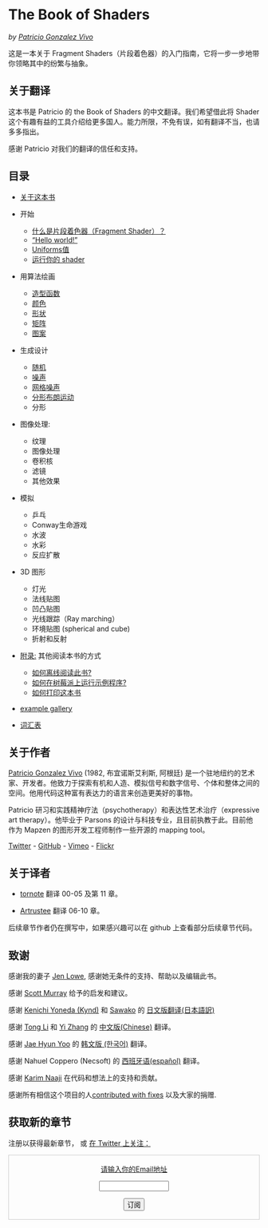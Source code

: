 <canvas id="custom" class="canvas" data-fragment-url="examples/moon.frag" data-textures="examples/images/moon-texture.jpg" width="350px" height="350px"></canvas>

# The Book of Shaders
*by [Patricio Gonzalez Vivo](http://patriciogonzalezvivo.com/)*

这是一本关于 Fragment Shaders（片段着色器）的入门指南，它将一步一步地带你领略其中的纷繁与抽象。

<div class="header">
<a href="https://www.paypal.com/cgi-bin/webscr?cmd=_s-xclick&hosted_button_id=B5FSVSHGEATCG" style="float: right;"><img src="https://www.paypalobjects.com/en_US/i/btn/btn_donate_SM.gif" alt=""></a>
</div>

## 关于翻译
这本书是 Patricio 的 the Book of Shaders 的中文翻译。我们希望借此将 Shader 这个有趣有益的工具介绍给更多国人。能力所限，不免有误，如有翻译不当，也请多多指出。

感谢 Patricio 对我们的翻译的信任和支持。

## 目录

* [关于这本书](00/?lan=ch)

* 开始
    * [什么是片段着色器（Fragment Shader）？](01/?lan=ch)
    * [“Hello world!”](02/?lan=ch)
    * [Uniforms值](03/?lan=ch)
    * [运行你的 shader](04/?lan=ch)

* 用算法绘画
    * [造型函数](05/?lan=ch)
    * [颜色](06/?lan=ch)
    * [形状](07/?lan=ch)
    * [矩阵](08/?lan=ch)
    * [图案](09/?lan=ch)

* 生成设计
    * [随机](10/?lan=ch)
    * [噪声](11/?lan=ch)
    * [网格噪声](12/?lan=ch)
    * [分形布朗运动](13/?lan=ch)
    * 分形

* 图像处理:
    * 纹理
    * 图像处理
    * 卷积核
    * 滤镜
    * 其他效果

* 模拟
    * 乒乓
    * Conway生命游戏
    * 水波
    * 水彩
    * 反应扩散

* 3D 图形
    * 灯光
    * 法线贴图
    * 凹凸贴图
    * 光线跟踪（Ray marching）
    * 环境贴图 (spherical and cube)
    * 折射和反射

* [附录:](appendix/) 其他阅读本书的方式
	* [如何离线阅读此书?](appendix/?lan=ch)
	* [如何在树莓派上运行示例程序?](appendix/?lan=ch)
	* [如何打印这本书](appendix/?lan=ch)

* [example gallery](examples/?lan=ch)

* [词汇表](glossary/?lan=ch)


## 关于作者

[Patricio Gonzalez Vivo](http://patriciogonzalezvivo.com/) (1982, 布宜诺斯艾利斯, 阿根廷) 是一个驻地纽约的艺术家、开发者。他致力于探索有机和人造、模拟信号和数字信号、个体和整体之间的空间。他用代码这种富有表达力的语言来创造更美好的事物。

Patricio 研习和实践精神疗法（psychotherapy）和表达性艺术治疗（expressive art therapy）。他毕业于 Parsons 的设计与科技专业，且目前执教于此。目前他作为 Mapzen 的图形开发工程师制作一些开源的 mapping tool。

<div class="header"><a href="https://twitter.com/patriciogv" target="_blank">Twitter</a> - <a href="https://github.com/patriciogonzalezvivo" target="_blank">GitHub</a> - <a href="https://vimeo.com/patriciogv" target="_blank">Vimeo</a> - <a href="https://www.flickr.com/photos/106950246@N06/" target="_blank"> Flickr</a></div>

## 关于译者

* [tornote](https://github.com/tornoteli) 翻译 00-05 及第 11 章。

* [Artrustee](https://github.com/Artrustee) 翻译 06-10 章。

后续章节作者仍在撰写中，如果感兴趣可以在 github 上查看部分后续章节代码。

## 致谢

感谢我的妻子 [Jen Lowe](http://www.datatelling.com/), 感谢她无条件的支持、帮助以及编辑此书。

感谢 [Scott Murray](http://alignedleft.com/) 给予的启发和建议。

感谢 [Kenichi Yoneda (Kynd)](https://twitter.com/kyndinfo) 和 [Sawako](https://twitter.com/sawakohome) 的 [日文版翻译(日本語訳)](?lan=jp)

感谢 [Tong Li](https://www.facebook.com/tong.lee.9484) 和 [Yi Zhang](https://www.facebook.com/archer.zetta?pnref=story) 的 [中文版(Chinese)](?lan=ch) 翻译。

感谢 [Jae Hyun Yoo](https://www.facebook.com/fkkcloud) 的 [韩文版 (한국어)](?lan=kr) 翻译。

感谢 Nahuel Coppero (Necsoft) 的 [西班牙语(español)](?lan=es) 翻译。

感谢 [Karim Naaji](http://karim.naaji.fr/) 在代码和想法上的支持和贡献。

感谢所有相信这个项目的人[contributed with fixes](https://github.com/patriciogonzalezvivo/thebookofshaders/graphs/contributors) 以及大家的捐赠.

## 获取新的章节

注册以获得最新章节， 或 [在 Twitter 上关注：](https://twitter.com/bookofshaders)

 <form style="border:1px solid #ccc;padding:3px;text-align:center;" action="https://tinyletter.com/thebookofshaders" method="post" target="popupwindow" onsubmit="window.open('https://tinyletter.com/thebookofshaders', 'popupwindow', 'scrollbars=yes,width=800,height=600');return true"><a href="https://tinyletter.com/thebookofshaders"><p><label for="tlemail">请输入你的Email地址</label></p></a><p><input type="text" style="width:140px" name="email" id="tlemail" /></p><input type="hidden" value="1" name="embed"/><input type="submit" value="订阅" /><p><a href="https://tinyletter.com" target="_blank"></a></p></form>

